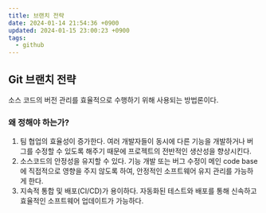 ```yaml
---
title: 브랜치 전략
date: 2024-01-14 21:54:36 +0900
updated: 2024-01-15 23:00:23 +0900
tags:
  - github
---
```


## Git 브랜치 전략

소스 코드의 버전 관리를 효율적으로 수행하기 위해 사용되는 방법론이다.  

### 왜 정해야 하는가?

1. 팀 협업의 효율성이 증가한다. 여러 개발자들이 동시에 다른 기능을 개발하거나 버그를 수정할 수 있도록 해주기 때문에 프로젝트의 전반적인 생산성을 향상시킨다. 
2. 소스코드의 안정성을 유지할 수 있다. 기능 개발 또는 버그 수정이 메인 code base 에 직접적으로 영향을 주지 않도록 하여, 안정적인 소프트웨어 유지 관리를 가능하게 한다. 
3. 지속적 통합 및 배포(CI/CD)가 용이하다. 자동화된 테스트와 배포를 통해 신속하고 효율적인 소프트웨어 업데이트가 가능하다. 
